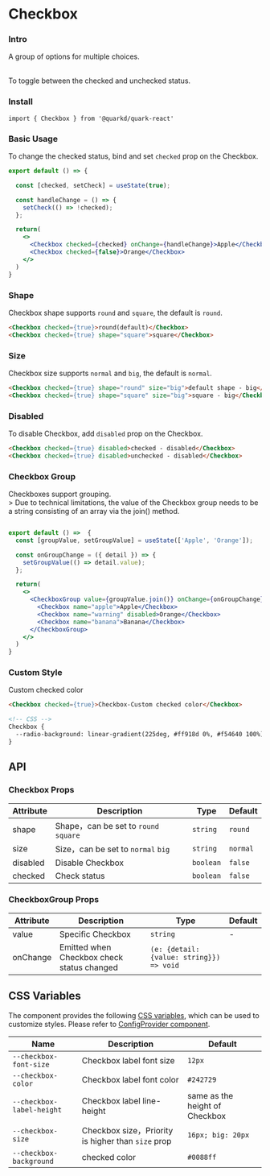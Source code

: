 # Checkbox

### Intro

A group of options for multiple choices.

<br/>
To toggle between the checked and unchecked status.

### Install

```tsx
import { Checkbox } from '@quarkd/quark-react'
```

### Basic Usage
To change the checked status, bind and set `checked` prop on the Checkbox.

```jsx
export default () => {

  const [checked, setCheck] = useState(true);

  const handleChange = () => {
    setCheck(() => !checked);
  };

  return(
    <>
      <Checkbox checked={checked} onChange={handleChange}>Apple</Checkbox>
      <Checkbox checked={false}>Orange</Checkbox>
    </>
  )
}
```

### Shape

Checkbox shape supports `round` and `square`, the default is `round`.

```html
<Checkbox checked={true}>round(default)</Checkbox>
<Checkbox checked={true} shape="square">square</Checkbox>
```

### Size

Checkbox size supports `normal` and `big`, the default is `normal`.

```html
<Checkbox checked={true} shape="round" size="big">default shape - big</Checkbox>
<Checkbox checked={true} shape="square" size="big">square - big</Checkbox>
```

### Disabled
To disable Checkbox, add `disabled` prop on the Checkbox.

```html
<Checkbox checked={true} disabled>checked - disabled</Checkbox>
<Checkbox checked={true} disabled>unchecked - disabled</Checkbox>
```

### Checkbox Group

Checkboxes support grouping.<br/>>
Due to technical limitations, the value of the Checkbox group needs to be a string consisting of an array via the join() method.

```jsx

export default () =>  {
  const [groupValue, setGroupValue] = useState(['Apple', 'Orange']);

  const onGroupChange = ({ detail }) => {
    setGroupValue(() => detail.value);
  };

  return(
    <>
      <CheckboxGroup value={groupValue.join()} onChange={onGroupChange}>
        <Checkbox name="apple">Apple</Checkbox>
        <Checkbox name="warning" disabled>Orange</Checkbox>
        <Checkbox name="banana">Banana</Checkbox>
      </CheckboxGroup>
    </>
  )
}
```

### Custom Style
Custom checked color

```html
<Checkbox checked={true}>Checkbox-Custom checked color</Checkbox>

<!-- CSS -->
Checkbox {
  --radio-background: linear-gradient(225deg, #ff918d 0%, #f54640 100%);
}
```

## API

### Checkbox Props

| Attribute    | Description                            | Type      | Default     |
|--------------|--------------------------------------- |---------- |-------------|
| shape        | Shape，can be set to `round` `square`  | `string`  |  `round`    |
| size         | Size，can be set to `normal` `big`     | `string`  |  `normal`   |
| disabled     | Disable Checkbox                       | `boolean` | `false`     |
| checked      | Check status                           | `boolean` | `false`     |

### CheckboxGroup Props

| Attribute          | Description                              | Type   | Default           |
|--------------|---------------------------------- |--------|----------------|
| value        | Specific Checkbox                      |`string` |-                |
| onChange     | Emitted when Checkbox check status changed          |`(e: {detail: {value: string}}) => void`  |

## CSS Variables

The component provides the following [CSS variables](https://developer.mozilla.org/zh-CN/docs/Web/CSS/Using_CSS_custom_properties), which can be used to customize styles. Please refer to [ConfigProvider component](#/zh-CN/guide/theme).

| Name                    | Description                | Default          |
| ------------------------| --------------------| ---------------|
| `--checkbox-font-size`   | Checkbox label font size        | `12px`          |
| `--checkbox-color`        | Checkbox label font color       | `#242729`        |
| `--checkbox-label-height`   | Checkbox label line-height        | same as the height of Checkbox  |
| `--checkbox-size`           | Checkbox size，Priority is higher than `size` prop      | `16px; big: 20px` |
| `--checkbox-background`     | checked color        | `#0088ff`        |